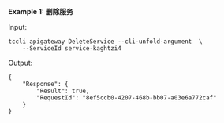**Example 1: 删除服务**



Input: 

```
tccli apigateway DeleteService --cli-unfold-argument  \
    --ServiceId service-kaghtzi4
```

Output: 
```
{
    "Response": {
        "Result": true,
        "RequestId": "8ef5ccb0-4207-468b-bb07-a03e6a772caf"
    }
}
```


